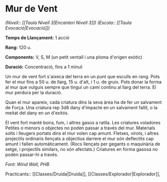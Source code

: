 # Mur de Vent

*(Nivell:: [[Taula Nivell 3|Encanteri Nivell 3]]) (Escola:: [[Taula Evocació|Evocació]])*

**Temps de Llançament:** 1 acció

**Rang:** 120 u.

**Components:** V, S, M (un petit ventall i una ploma d'origen exòtic)

**Duració:** Concentració, fins a 1 minut

Un mur de vent fort s'aixeca del terra en un punt que esculls en rang. Pots fer el mur fins a 50 u. de llarg, 15 u. d'alt, i 1 u. de gruix. Pots donar la forma al mur que vulguis sempre que tingui un camí continu al llarg del terra. El mur perdura per la duració.

Quan el mur apareix, cada criatura dins la seva àrea ha de fer un salvament de Força. Una criatura rep 3d8 dany d'impacte en un salvament fallit, o la meitat del dany en un d'exitós.

El vent fort manté boira, fum, i altres gasos a ratlla. Les criatures voladores Petites o menors o objectes no poden passar a través del mur. Materials solts i lleugers portats dins el mur volen cap amunt. Fletxes, virots, i altres projectils ordinaris llençats a objectius darrere el mur són deflectits cap amunt i fallen automàticament. (Rocs llençats per gegants o maquinària de setge, i projectils similars, no són afectats.) Criatures en forma gasosa no poden passar-hi a través.


*Font: Wind Wall, PHB*



Practicants:: [[Classes/Druida|Druida]], [[Classes/Explorador|Explorador]],